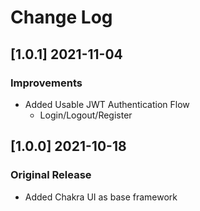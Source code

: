 # Change Log

## [1.0.1] 2021-11-04
### Improvements

- Added Usable JWT Authentication Flow
  - Login/Logout/Register

## [1.0.0] 2021-10-18
### Original Release
- Added Chakra UI as base framework
